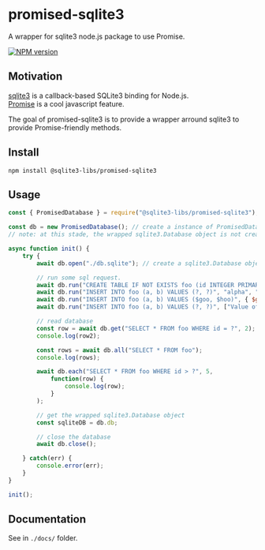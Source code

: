 # promised-sqlite3
A wrapper for sqlite3 node.js package to use Promise.

[![NPM version](https://badge.fury.io/js/@sqlite3-libs%2Fpromised-sqlite3.svg)](https://www.npmjs.com/package/@sqlite3-libs/promised-sqlite3)

## Motivation
<a href="https://www.npmjs.com/package/sqlite3">sqlite3</a> is a callback-based SQLite3 binding for Node.js.  
<a href="https://developer.mozilla.org/en-US/docs/Web/JavaScript/Reference/Global_Objects/Promise">Promise</a> is a cool javascript feature.

The goal of promised-sqlite3 is to provide a wrapper arround sqlite3 to provide Promise-friendly methods.

## Install
```
npm install @sqlite3-libs/promised-sqlite3
```

## Usage
```javascript
const { PromisedDatabase } = require("@sqlite3-libs/promised-sqlite3"); // import the class

const db = new PromisedDatabase(); // create a instance of PromisedDatabase
// note: at this stade, the wrapped sqlite3.Database object is not created.

async function init() {
    try {
        await db.open("./db.sqlite"); // create a sqlite3.Database object & open the database on the passed filepath.

        // run some sql request.
        await db.run("CREATE TABLE IF NOT EXISTS foo (id INTEGER PRIMARY KEY AUTOINCREMENT, a TEXT NOT NULL, b TEXT)"); 
        await db.run("INSERT INTO foo (a, b) VALUES (?, ?)", "alpha", "beta");
        await db.run("INSERT INTO foo (a, b) VALUES ($goo, $hoo)", { $goo: "GOO !", $hoo: "HOO :" });
        await db.run("INSERT INTO foo (a, b) VALUES (?, ?)", ["Value of a", "Value of b"]);

        // read database
        const row = await db.get("SELECT * FROM foo WHERE id = ?", 2);
        console.log(row2);

        const rows = await db.all("SELECT * FROM foo");
        console.log(rows);

        await db.each("SELECT * FROM foo WHERE id > ?", 5,
            function(row) {
                console.log(row);
            }
        );

        // get the wrapped sqlite3.Database object
        const sqliteDB = db.db;

        // close the database
        await db.close();

    } catch(err) {
        console.error(err);
    }
}

init();
```
## Documentation
See in `./docs/` folder.
